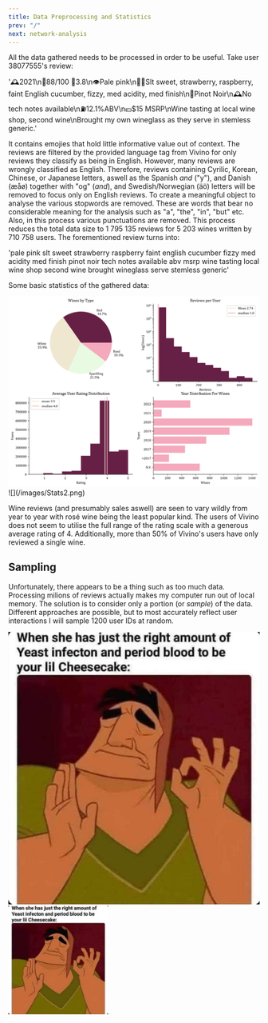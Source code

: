 ```yaml
---
title: Data Preprocessing and Statistics
prev: "/"
next: network-analysis
---
```


All the data gathered needs to be processed in order  to be useful. Take user 38077555's review:

'🕰2021\n💯88/100 🌟3.8\n👁Pale pink\n👃👄Slt sweet, strawberry, raspberry, faint English cucumber, fizzy, med acidity, med finish\n🍇Pinot Noir\n🕰️No tech notes available\n⛽12.1\%ABV\n💵$15 MSRP\nWine tasting at local wine shop, second wine\nBrought my own wineglass as they serve in stemless generic.'

It contains emojies that hold little informative value out of context. The reviews are filtered by the provided language tag from Vivino for only reviews they classify as being in English. However, many reviews are wrongly classified as English. Therefore, reviews containing Cyrilic, Korean, Chinese, or Japanese letters, aswell as the Spanish _and_ ("y"), and Danish (æåø) together with "og" (_and_), and Swedish/Norwegian (äö) letters will be removed to focus only on English reviews. To create a meaningful object to analyse the various stopwords are removed. These are words that bear no considerable meaning for the analysis such as "a", "the", "in", "but" etc. Also, in this process various punctuations are removed. This process reduces the total data size to 1 795 135 reviews for 5 203 wines written by 710 758 users. The forementioned review turns into:

'pale pink slt sweet strawberry raspberry faint english cucumber fizzy med acidity med finish pinot noir tech notes available abv msrp wine tasting local wine shop second wine brought wineglass serve stemless generic'

Some basic statistics of the gathered data:

<img src="/images/Stats2.png" width="800" />
![](/images/Stats2.png)

Wine reviews (and presumably sales aswell) are seen to vary wildly from year to year with rosé wine being the least popular kind. The users of Vivino does not seem to utilise the full range of the rating scale with a generous average rating of 4. Additionally, more than 50% of Vivino's users have only reviewed a single wine. 

## Sampling

Unfortunately, there appears to be a thing such as too much data. Processing milions of reviews actually makes my computer run out of local memory. The solution is to consider only a portion (or _sample_) of the data. Different approaches are possible, but to most accurately reflect user interactions I will sample 1200 user IDs at random.

![](/images/cheesecake.jpg)
<img src="/images/cheesecake.jpg" width="200" />

